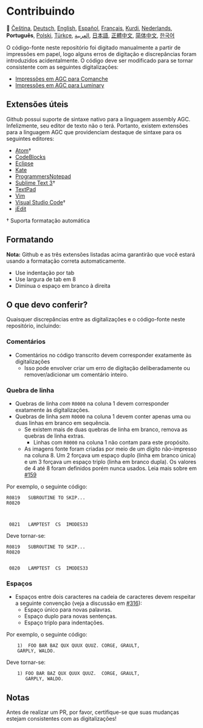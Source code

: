 # Contribuindo

🎌
[Čeština][CZ],
[Deutsch][DE],
[English][EN],
[Español][ES],
[Français][FR],
[Kurdi][KU],
[Nederlands][NL],
**Português**,
[Polski][PL],
[Türkçe][TR],
[العربية][AR],
[日本語][JA],
[正體中文][ZH_TW],
[简体中文][ZH_CN],
[한국어][KO_KR]

[AR]:CONTRIBUTING.ar.md
[CZ]:CONTRIBUTING.cz.md
[DE]:CONTRIBUTING.de.md
[EN]:CONTRIBUTING.md
[ES]:CONTRIBUTING.es.md
[FR]:CONTRIBUTING.fr.md
[JA]:CONTRIBUTING.ja.md
[KO_KR]:CONTRIBUTING.ko_kr.md
[KU]:CONTRIBUTING.ku.md
[NL]:CONTRIBUTING.nl.md
[PT_BR]:CONTRIBUTING.pt_br.md
[PL]:CONTRIBUTING.pl.md
[TR]:CONTRIBUTING.tr.md
[ZH_CN]:CONTRIBUTING.zh_cn.md
[ZH_TW]:CONTRIBUTING.zh_tw.md

O código-fonte neste repositório foi digitado manualmente a partir de impressões em papel, logo alguns erros de digitação e discrepâncias foram introduzidos acidentalmente. O código deve ser modificado para se tornar consistente com as seguintes digitalizações:

- [Impressões em AGC para Comanche][8]
- [Impressões em AGC para Luminary][9]

## Extensões úteis

Github possui suporte de sintaxe nativo para a linguagem assembly AGC.
Infelizmente, seu editor de texto não o terá. Portanto, existem extensões para a linguagem AGC que providenciam destaque de sintaxe para os seguintes editores:

- [Atom][Atom]†
- [CodeBlocks][CodeBlocks]
- [Eclipse][Eclipse]
- [Kate][Kate]
- [ProgrammersNotepad][ProgrammersNotepad]
- [Sublime Text 3][Sublime Text]†
- [TextPad][TextPad]
- [Vim][Vim]
- [Visual Studio Code][VisualStudioCode]†
- [jEdit][jEdit]

† Suporta formatação automática

[Atom]:https://github.com/Alhadis/language-agc
[CodeBlocks]:https://github.com/virtualagc/virtualagc/tree/master/Contributed/SyntaxHighlight/CodeBlocks
[Eclipse]:https://github.com/virtualagc/virtualagc/tree/master/Contributed/SyntaxHighlight/Eclipse
[Kate]:https://github.com/virtualagc/virtualagc/tree/master/Contributed/SyntaxHighlight/Kate
[ProgrammersNotepad]:https://github.com/virtualagc/virtualagc/tree/master/Contributed/SyntaxHighlight/ProgrammersNotepad
[Sublime Text]:https://github.com/jimlawton/AGC-Assembly
[TextPad]:https://github.com/virtualagc/virtualagc/tree/master/Contributed/SyntaxHighlight/TextPad
[Vim]:https://github.com/wsdjeg/vim-assembly
[VisualStudioCode]:https://github.com/wopian/agc-assembly
[jEdit]:https://github.com/virtualagc/virtualagc/tree/master/Contributed/SyntaxHighlight/jEdit

## Formatando

**Nota:** Github e as três extensões listadas acima garantirão que você estará usando a formatação correta automaticamente.

- Use indentação por tab
- Use largura de tab em 8
- Diminua o espaço em branco à direita

## O que devo conferir?

Quaisquer discrepâncias entre as digitalizações e o código-fonte neste repositório, incluindo:

### Comentários

- Comentários no código transcrito devem corresponder exatamente às digitalizações
  - Isso pode envolver criar um erro de digitação deliberadamente ou remover/adicionar um comentário inteiro.

### Quebra de linha

- Quebras de linha *com* `R0000` na coluna 1 devem corresponder exatamente às digitalizações.
- Quebras de linha *sem* `R0000` na coluna 1 devem conter apenas uma ou duas linhas em branco em sequência.
  - Se existem mais de duas quebras de linha em branco, remova as quebras de linha extras.
    - Linhas com `R0000` na coluna 1 não contam para este propósito.
  - As imagens fonte foram criadas por meio de um dígito não-impresso na coluna 8. Um 2 forçava um espaço duplo (linha em branco única) e um 3 forçava um espaço triplo (linha em branco dupla). Os valores de 4 até 8 foram definidos porém nunca usados. Leia mais sobre em [#159][7]

Por exemplo, o seguinte código:

```plain
R0819   SUBROUTINE TO SKIP...
R0820



 0821   LAMPTEST  CS  IMODES33
```

Deve tornar-se:

```plain
R0819   SUBROUTINE TO SKIP...
R0820


 0820   LAMPTEST  CS  IMODES33
```

### Espaços

- Espaços entre dois caracteres na cadeia de caracteres devem respeitar a seguinte convenção (veja a discussão em [#316][10]):
  - Espaço único para novas palavras.
  - Espaço duplo para novas sentenças.
  - Espaço triplo para indentações.

Por exemplo, o seguinte código:

```plain
	1)  FOO BAR BAZ QUX QUUX QUUZ. CORGE, GRAULT,
	GARPLY, WALDO.
```

Deve tornar-se:

```plain
	1) FOO BAR BAZ QUX QUUX QUUZ.  CORGE, GRAULT,
	   GARPLY, WALDO.
```

## Notas

Antes de realizar um PR, por favor, certifique-se que suas mudanças estejam consistentes com as digitalizações!

[0]:https://github.com/chrislgarry/Apollo-11/pull/new/master
[1]:http://www.ibiblio.org/apollo/ScansForConversion/Luminary099/
[2]:http://www.ibiblio.org/apollo/ScansForConversion/Comanche055/
[6]:https://github.com/wopian/agc-assembly#user-settings
[7]:https://github.com/chrislgarry/Apollo-11/issues/159
[8]:http://www.ibiblio.org/apollo/ScansForConversion/Comanche055/
[9]:http://www.ibiblio.org/apollo/ScansForConversion/Luminary099/
[10]:https://github.com/chrislgarry/Apollo-11/pull/316#pullrequestreview-102892741
